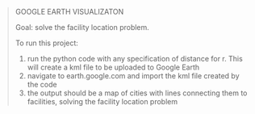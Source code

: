 > GOOGLE EARTH VISUALIZATON
>
> Goal: solve the facility location problem. 
>
> To run this project:
>   1. run the python code with any specification of distance for r. This will create a kml file to be uploaded to Google Earth
>   2. navigate to earth.google.com and import the kml file created by the code
>   3. the output should be a map of cities with lines connecting them to facilities, solving the facility location problem
